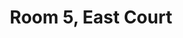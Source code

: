 ---
basin: 'No'
cudn: true
floor: Third
grade: 3
images: []
living_room: 'No'
location: East Court
name: '5'
network: Wired and Wireless
title: Room 5, East Court
---